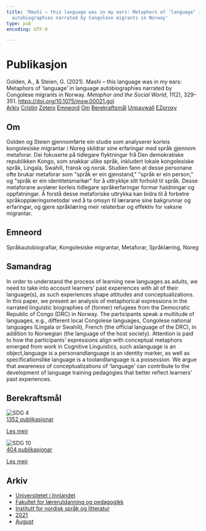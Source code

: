 ```yaml
---
title: 'Mashi – this language was in my ears: Metaphors of ‘language’ in language
  autobiographies narrated by Congolese migrants in Norway'
type: pub
encoding: UTF-8

---
```

<h1>Publikasjon</h1>
<article id="csl-bib-container-WK74DMP7" class="csl-bib-container">
  <div class="csl-bib-body"> <div class="csl-entry">Golden, A., &#38; Steien, G. (2021). Mashi – this language was in my ears: Metaphors of ‘language’ in language autobiographies narrated by Congolese migrants in Norway. <i>Metaphor and the Social World</i>, <i>11</i>(2), 329–351. <a href="https://doi.org/10.1075/msw.00021.gol">https://doi.org/10.1075/msw.00021.gol</a></div> </div>
  <div class="csl-bib-buttons">
    <a href="#taxonomy-article-WK74DMP7" alt="archive" class="csl-bib-button">Arkiv</a>
    <a href="https://app.cristin.no/results/show.jsf?id=1929996" alt="Cristin" class="csl-bib-button">Cristin</a>
    <a href="http://zotero.org/groups/5881554/items/WK74DMP7" alt="Zotero" class="csl-bib-button">Zotero</a>
    <a href="#keywords-article-WK74DMP7" alt="keywords" class="csl-bib-button">Emneord</a>
    <a href="#about-article-WK74DMP7" alt="about_pub" class="csl-bib-button">Om</a>
    <a href="#sdg-article-WK74DMP7" alt="sdg" class="csl-bib-button">Berekraftsmål</a>
    <a href="https://www.duo.uio.no/bitstream/10852/92131/1/MSW_Golden_Steien_Mashi.pdf" alt="Unpaywall" class="csl-bib-button">Unpaywall</a>
    <a href="https://www.duo.uio.no/bitstream/10852/92131/1/MSW_Golden_Steien_Mashi.pdf" alt="EZproxy" class="csl-bib-button">EZproxy</a>
  </div>
  <div id="csl-bib-meta-container-WK74DMP7"></div>
</article>
<div id="csl-bib-meta-WK74DMP7" class="csl-bib-meta">
  <article id="about-article-WK74DMP7" class="about_pub-article">
    <h1>Om</h1>
    Golden og Steien gjennomførte ein studie som analyserer korleis kongolesiske migrantar i Noreg skildrar sine erfaringar med språk gjennom metaforar. Dei fokuserte på tidlegare flyktningar frå Den demokratiske republikken Kongo, som snakkar ulike språk, inkludert lokale kongolesiske språk, Lingala, Swahili, fransk og norsk. Studien fann at desse personane ofte brukar metaforar som "språk er ein gjenstand," "språk er ein person," og "språk er ein identitetsmarkør" for å uttrykkje sitt forhold til språk. Desse metaforane avslører korleis tidlegare språkerfaringar formar haldningar og oppfatningar. Å forstå desse metaforiske uttrykka kan bidra til å forbetre språkopplæringsmetodar ved å ta omsyn til lærarane sine bakgrunnar og erfaringar, og gjere språklæring meir relaterbar og effektiv for vaksne migrantar.
  </article>
  <article id="keywords-article-WK74DMP7" class="keywords-article">
    <h1>Emneord</h1>
    Språkautobiografiar, Kongolesiske migrantar, Metaforar, Språklæring, Noreg
  </article>
  <article id="abstract-article-WK74DMP7" class="abstract-article">
    <h1>Samandrag</h1>
    In order to understand the process of learning new languages as adults, we need to take into account learners’ past experiences with all of their language(s), as such experiences shape attitudes and conceptualizations. In this paper, we present an analysis of metaphorical expressions in the narrated linguistic biographies of (former) refugees from the Democratic Republic of Congo (DRC) in Norway. The participants speak a multitude of languages, e.g., different local Congolese languages, Congolese national languages (Lingala or Swahili), French (the official language of the DRC), in addition to Norwegian (the language of the host society). Attention is paid to how the participants’ expressions align with conceptual metaphors emerged from work in Cognitive Linguistics, such aslanguage is an object,language is a personandlanguage is an identity marker, as well as specificationslike language is a toolandlanguage is a possession. We argue that awareness of conceptualizations of ‘language’ can contribute to the development of language training pedagogies that better reflect learners’ past experiences.
  </article>
  <article id="sdg-article-WK74DMP7" class="sdg-article">
    <h1>Berekraftsmål</h1>
    <div class="sdg-container"><div id="sdg4" class="sdg">
        <img src="{{< params subfolder >}}images/sdg/sdg04_nn.png" class="image" alt="SDG 4">
        <div class="sdg-overlay">
          <a href="/nn/archive/?key=?sdg=4#archive" class="sdg-publication-count"><span>1352</span> publikasjonar</a>
          <p><a href="https://fn.no/om-fn/fns-baerekraftsmaal/god-utdanning?lang=nno-NO" class="sdg-read-more">Les meir</a></p>
        </div>
      </div> <div id="sdg10" class="sdg">
        <img src="{{< params subfolder >}}images/sdg/sdg10_nn.png" class="image" alt="SDG 10">
        <div class="sdg-overlay">
          <a href="/nn/archive/?key=?sdg=10#archive" class="sdg-publication-count"><span>404</span> publikasjonar</a>
          <p><a href="https://fn.no/om-fn/fns-baerekraftsmaal/mindre-ulikhet?lang=nno-NO" class="sdg-read-more">Les meir</a></p>
        </div>
      </div></div>
  </article>
  <article id="taxonomy-article-WK74DMP7" class="taxonomy-article">
    <h1>Arkiv</h1>
    <ul>
      <li>
        <a href="/nn/archive/?key=3DCRN523">Universitetet i Innlandet</a>
      </li>
      <li>
        <a href="/nn/archive/?key=WYNZA47F">Fakultet for lærerutdanning og pedagogikk</a>
      </li>
      <li>
        <a href="/nn/archive/?key=T9U6ILTU">Institutt for nordisk språk og litteratur</a>
      </li>
      <li>
        <a href="/nn/archive/?key=IAPSBJWP">2021</a>
      </li>
      <li>
        <a href="/nn/archive/?key=R92NFA53">August</a>
      </li>
    </ul>
  </article>
</div>
